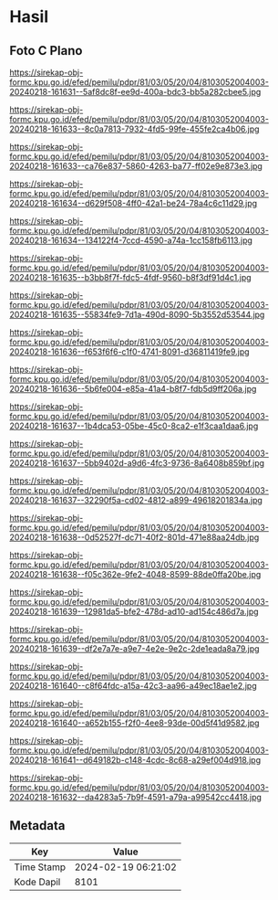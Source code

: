 # Hasil

## Foto C Plano

https://sirekap-obj-formc.kpu.go.id/efed/pemilu/pdpr/81/03/05/20/04/8103052004003-20240218-161631--5af8dc8f-ee9d-400a-bdc3-bb5a282cbee5.jpg

https://sirekap-obj-formc.kpu.go.id/efed/pemilu/pdpr/81/03/05/20/04/8103052004003-20240218-161633--8c0a7813-7932-4fd5-99fe-455fe2ca4b06.jpg

https://sirekap-obj-formc.kpu.go.id/efed/pemilu/pdpr/81/03/05/20/04/8103052004003-20240218-161633--ca76e837-5860-4263-ba77-ff02e9e873e3.jpg

https://sirekap-obj-formc.kpu.go.id/efed/pemilu/pdpr/81/03/05/20/04/8103052004003-20240218-161634--d629f508-4ff0-42a1-be24-78a4c6c11d29.jpg

https://sirekap-obj-formc.kpu.go.id/efed/pemilu/pdpr/81/03/05/20/04/8103052004003-20240218-161634--134122f4-7ccd-4590-a74a-1cc158fb6113.jpg

https://sirekap-obj-formc.kpu.go.id/efed/pemilu/pdpr/81/03/05/20/04/8103052004003-20240218-161635--b3bb8f7f-fdc5-4fdf-9560-b8f3df91d4c1.jpg

https://sirekap-obj-formc.kpu.go.id/efed/pemilu/pdpr/81/03/05/20/04/8103052004003-20240218-161635--55834fe9-7d1a-490d-8090-5b3552d53544.jpg

https://sirekap-obj-formc.kpu.go.id/efed/pemilu/pdpr/81/03/05/20/04/8103052004003-20240218-161636--f653f6f6-c1f0-4741-8091-d36811419fe9.jpg

https://sirekap-obj-formc.kpu.go.id/efed/pemilu/pdpr/81/03/05/20/04/8103052004003-20240218-161636--5b6fe004-e85a-41a4-b8f7-fdb5d9ff206a.jpg

https://sirekap-obj-formc.kpu.go.id/efed/pemilu/pdpr/81/03/05/20/04/8103052004003-20240218-161637--1b4dca53-05be-45c0-8ca2-e1f3caa1daa6.jpg

https://sirekap-obj-formc.kpu.go.id/efed/pemilu/pdpr/81/03/05/20/04/8103052004003-20240218-161637--5bb9402d-a9d6-4fc3-9736-8a6408b859bf.jpg

https://sirekap-obj-formc.kpu.go.id/efed/pemilu/pdpr/81/03/05/20/04/8103052004003-20240218-161637--32290f5a-cd02-4812-a899-49618201834a.jpg

https://sirekap-obj-formc.kpu.go.id/efed/pemilu/pdpr/81/03/05/20/04/8103052004003-20240218-161638--0d52527f-dc71-40f2-801d-471e88aa24db.jpg

https://sirekap-obj-formc.kpu.go.id/efed/pemilu/pdpr/81/03/05/20/04/8103052004003-20240218-161638--f05c362e-9fe2-4048-8599-88de0ffa20be.jpg

https://sirekap-obj-formc.kpu.go.id/efed/pemilu/pdpr/81/03/05/20/04/8103052004003-20240218-161639--12981da5-bfe2-478d-ad10-ad154c486d7a.jpg

https://sirekap-obj-formc.kpu.go.id/efed/pemilu/pdpr/81/03/05/20/04/8103052004003-20240218-161639--df2e7a7e-a9e7-4e2e-9e2c-2de1eada8a79.jpg

https://sirekap-obj-formc.kpu.go.id/efed/pemilu/pdpr/81/03/05/20/04/8103052004003-20240218-161640--c8f64fdc-a15a-42c3-aa96-a49ec18ae1e2.jpg

https://sirekap-obj-formc.kpu.go.id/efed/pemilu/pdpr/81/03/05/20/04/8103052004003-20240218-161640--a652b155-f2f0-4ee8-93de-00d5f41d9582.jpg

https://sirekap-obj-formc.kpu.go.id/efed/pemilu/pdpr/81/03/05/20/04/8103052004003-20240218-161641--d649182b-c148-4cdc-8c68-a29ef004d918.jpg

https://sirekap-obj-formc.kpu.go.id/efed/pemilu/pdpr/81/03/05/20/04/8103052004003-20240218-161632--da4283a5-7b9f-4591-a79a-a99542cc4418.jpg


## Metadata

| Key        | Value               |
| ---------- | ------------------- |
| Time Stamp | 2024-02-19 06:21:02 |
| Kode Dapil | 8101                |




